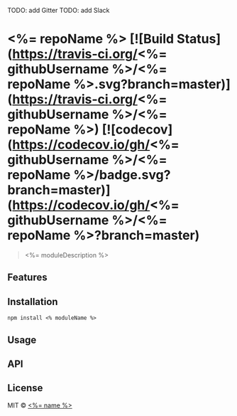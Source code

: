 TODO: add Gitter
TODO: add Slack
# <%= repoName %> [![Build Status](https://travis-ci.org/<%= githubUsername %>/<%= repoName %>.svg?branch=master)](https://travis-ci.org/<%= githubUsername %>/<%= repoName %>) [![codecov](https://codecov.io/gh/<%= githubUsername %>/<%= repoName %>/badge.svg?branch=master)](https://codecov.io/gh/<%= githubUsername %>/<%= repoName %>?branch=master)

> <%= moduleDescription %>

## Features

## Installation

```
npm install <% moduleName %>
```

## Usage

## API

## License

MIT © [<%= name %>](<%= website %>)
